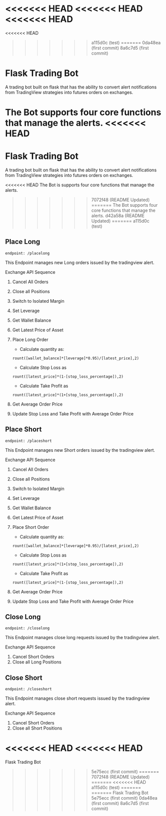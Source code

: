 <<<<<<< HEAD
<<<<<<< HEAD
<<<<<<< HEAD
=======
<<<<<<< HEAD
>>>>>>> a115d0c (test)
=======
>>>>>>> 0da48ea (first commit)
>>>>>>> 8a6c7d5 (first commit)
# Flask Trading Bot
A trading bot built on flask that has the ability to convert alert notifications from TradingView strategies into futures orders on exchanges.

The Bot supports four core functions that manage the alerts.
<<<<<<< HEAD
=======
# Flask Trading Bot
A trading bot built on flask that has the ability to convert alert notifications from TradingView strategies into futures orders on exchanges.

<<<<<<< HEAD
The Bot is supports four core functions that manage the alerts.
>>>>>>> 7072f48 (README Updated)
=======
The Bot supports four core functions that manage the alerts.
>>>>>>> d42a58a (README Updated)
=======
>>>>>>> a115d0c (test)

## Place Long
    
    endpoint: /placelong
    
This Endpoint manages new Long orders issued by the tradingview alert.

Exchange API Sequence
1. Cancel All Orders
2. Close all Positions
3. Switch to Isolated Margin
4. Set Leverage
5. Get Wallet Balance
6. Get Latest Price of Asset
7. Place Long Order

    - Calculate quantity as: 
    ```
    rount([wallet_balance]*[leverage]*0.95)/[latest_price],2)
    ```
    - Calculate Stop Loss as 
    ```
    rount([latest_price]*(1-[stop_loss_percentage]),2)
    ```
    - Calculate Take Profit as 
    ```
    rount([latest_price]*(1+[stop_loss_percentage]),2)
    ```
8. Get Average Order Price
9. Update Stop Loss and Take Profit with Average Order Price

## Place Short
    
    endpoint: /placeshort
    
This Endpoint manages new Short orders issued by the tradingview alert.

Exchange API Sequence
1. Cancel All Orders
2. Close all Positions
3. Switch to Isolated Margin
4. Set Leverage
5. Get Wallet Balance
6. Get Latest Price of Asset
7. Place Short Order

    - Calculate quantity as: 
    ```
    rount([wallet_balance]*[leverage]*0.95)/[latest_price],2)
    ```
    - Calculate Stop Loss as 
    ```
    rount([latest_price]*(1+[stop_loss_percentage]),2)
    ```
    - Calculate Take Profit as 
    ```
    rount([latest_price]*(1-[stop_loss_percentage]),2)
    ```
8. Get Average Order Price
9. Update Stop Loss and Take Profit with Average Order Price

## Close Long
    
    endpoint: /closelong
    
This Endpoint manages close long requests issued by the tradingview alert.

Exchange API Sequence
1. Cancel Short Orders
2. Close all Long Positions

## Close Short
    
    endpoint: /closeshort
    
This Endpoint manages close short requests issued by the tradingview alert.

Exchange API Sequence
1. Cancel Short Orders
2. Close all Short Positions

<<<<<<< HEAD
<<<<<<< HEAD
=======
Flask Trading Bot
>>>>>>> 5e75ecc (first commit)
=======
>>>>>>> 7072f48 (README Updated)
=======
<<<<<<< HEAD
>>>>>>> a115d0c (test)
=======
=======
Flask Trading Bot
>>>>>>> 5e75ecc (first commit)
>>>>>>> 0da48ea (first commit)
>>>>>>> 8a6c7d5 (first commit)
